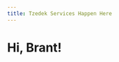 ```yaml
---
title: Tzedek Services Happen Here
---
```


# Hi, Brant!


<style>   
    .main-content {padding: 2rem 0;}
    #can_main_col {display:flex; flex-direction:column; width: 55%}
    #can_main_col * {order:6}
    #can_main_col img {order:2}
    #can_main_col #event_desc {order:4}
    #can_main_col div.last_line {order:3}
    #can_main_col div.event_map_wrap {order:5}
    #can_sidebar {width:43%}
    @media screen and (max-width:800px) {
      #can_main_col, #can_sidebar {width:100%;}
    }
</style>
